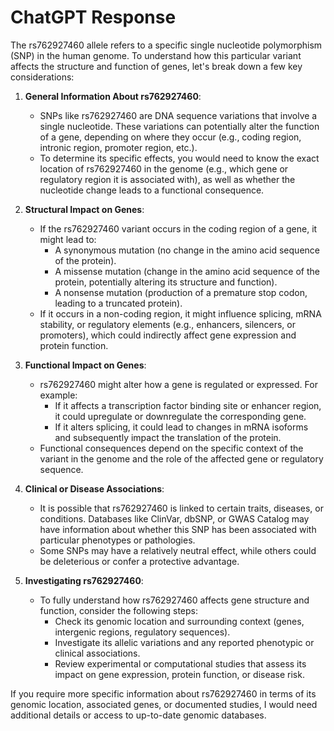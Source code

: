 # ChatGPT Response

The rs762927460 allele refers to a specific single nucleotide polymorphism (SNP) in the human genome. To understand how this particular variant affects the structure and function of genes, let's break down a few key considerations:

1. **General Information About rs762927460**:
   - SNPs like rs762927460 are DNA sequence variations that involve a single nucleotide. These variations can potentially alter the function of a gene, depending on where they occur (e.g., coding region, intronic region, promoter region, etc.).
   - To determine its specific effects, you would need to know the exact location of rs762927460 in the genome (e.g., which gene or regulatory region it is associated with), as well as whether the nucleotide change leads to a functional consequence.

2. **Structural Impact on Genes**:
   - If the rs762927460 variant occurs in the coding region of a gene, it might lead to:
     - A synonymous mutation (no change in the amino acid sequence of the protein).
     - A missense mutation (change in the amino acid sequence of the protein, potentially altering its structure and function).
     - A nonsense mutation (production of a premature stop codon, leading to a truncated protein).
   - If it occurs in a non-coding region, it might influence splicing, mRNA stability, or regulatory elements (e.g., enhancers, silencers, or promoters), which could indirectly affect gene expression and protein function.

3. **Functional Impact on Genes**:
   - rs762927460 might alter how a gene is regulated or expressed. For example:
     - If it affects a transcription factor binding site or enhancer region, it could upregulate or downregulate the corresponding gene.
     - If it alters splicing, it could lead to changes in mRNA isoforms and subsequently impact the translation of the protein.
   - Functional consequences depend on the specific context of the variant in the genome and the role of the affected gene or regulatory sequence.

4. **Clinical or Disease Associations**:
   - It is possible that rs762927460 is linked to certain traits, diseases, or conditions. Databases like ClinVar, dbSNP, or GWAS Catalog may have information about whether this SNP has been associated with particular phenotypes or pathologies.
   - Some SNPs may have a relatively neutral effect, while others could be deleterious or confer a protective advantage.

5. **Investigating rs762927460**:
   - To fully understand how rs762927460 affects gene structure and function, consider the following steps:
     - Check its genomic location and surrounding context (genes, intergenic regions, regulatory sequences).
     - Investigate its allelic variations and any reported phenotypic or clinical associations.
     - Review experimental or computational studies that assess its impact on gene expression, protein function, or disease risk.

If you require more specific information about rs762927460 in terms of its genomic location, associated genes, or documented studies, I would need additional details or access to up-to-date genomic databases.